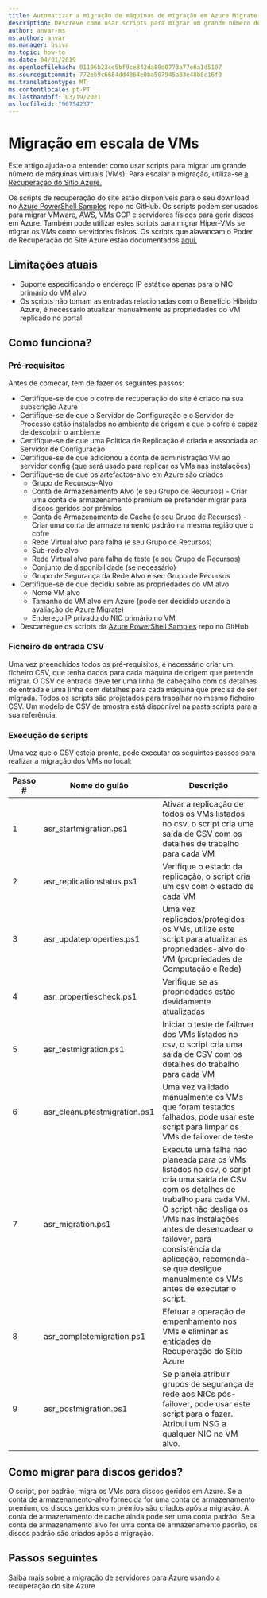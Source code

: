 ```yaml
---
title: Automatizar a migração de máquinas de migração em Azure Migrate
description: Descreve como usar scripts para migrar um grande número de máquinas em Azure Migrate
author: anvar-ms
ms.author: anvar
ms.manager: bsiva
ms.topic: how-to
ms.date: 04/01/2019
ms.openlocfilehash: 01196b23ce5bf9ce842da89d0773a77e6a1d5107
ms.sourcegitcommit: 772eb9c6684dd4864e0ba507945a83e48b8c16f0
ms.translationtype: MT
ms.contentlocale: pt-PT
ms.lasthandoff: 03/19/2021
ms.locfileid: "96754237"
---
```

# <a name="scale-migration-of-vms"></a>Migração em escala de VMs 

Este artigo ajuda-o a entender como usar scripts para migrar um grande número de máquinas virtuais (VMs). Para escalar a migração, utiliza-se [a Recuperação do Sítio Azure.](../site-recovery/site-recovery-overview.md) 

Os scripts de recuperação do site estão disponíveis para o seu download no [Azure PowerShell Samples](https://github.com/Azure/azure-docs-powershell-samples/tree/master/azure-migrate/migrate-at-scale-with-site-recovery) repo no GitHub. Os scripts podem ser usados para migrar VMware, AWS, VMs GCP e servidores físicos para gerir discos em Azure. Também pode utilizar estes scripts para migrar Hiper-VMs se migrar os VMs como servidores físicos. Os scripts que alavancam o Poder de Recuperação do Site Azure estão documentados [aqui.](../site-recovery/vmware-azure-disaster-recovery-powershell.md)

## <a name="current-limitations"></a>Limitações atuais
- Suporte especificando o endereço IP estático apenas para o NIC primário do VM alvo
- Os scripts não tomam as entradas relacionadas com o Benefício Híbrido Azure, é necessário atualizar manualmente as propriedades do VM replicado no portal

## <a name="how-does-it-work"></a>Como funciona?

### <a name="prerequisites"></a>Pré-requisitos
Antes de começar, tem de fazer os seguintes passos:
- Certifique-se de que o cofre de recuperação do site é criado na sua subscrição Azure
- Certifique-se de que o Servidor de Configuração e o Servidor de Processo estão instalados no ambiente de origem e que o cofre é capaz de descobrir o ambiente
- Certifique-se de que uma Política de Replicação é criada e associada ao Servidor de Configuração
- Certifique-se de que adicionou a conta de administração VM ao servidor config (que será usado para replicar os VMs nas instalações)
- Certifique-se de que os artefactos-alvo em Azure são criados
    - Grupo de Recursos-Alvo
    - Conta de Armazenamento Alvo (e seu Grupo de Recursos) - Criar uma conta de armazenamento premium se pretender migrar para discos geridos por prémios
    - Conta de Armazenamento de Cache (e seu Grupo de Recursos) - Criar uma conta de armazenamento padrão na mesma região que o cofre
    - Rede Virtual alvo para falha (e seu Grupo de Recursos)
    - Sub-rede alvo
    - Rede Virtual alvo para falha de teste (e seu Grupo de Recursos)
    - Conjunto de disponibilidade (se necessário)
    - Grupo de Segurança da Rede Alvo e seu Grupo de Recursos
- Certifique-se de que decidiu sobre as propriedades do VM alvo
    - Nome VM alvo
    - Tamanho do VM alvo em Azure (pode ser decidido usando a avaliação de Azure Migrate)
    - Endereço IP privado do NIC primário no VM
- Descarregue os scripts da [Azure PowerShell Samples](https://github.com/Azure/azure-docs-powershell-samples/tree/master/azure-migrate/migrate-at-scale-with-site-recovery) repo no GitHub

### <a name="csv-input-file"></a>Ficheiro de entrada CSV
Uma vez preenchidos todos os pré-requisitos, é necessário criar um ficheiro CSV, que tenha dados para cada máquina de origem que pretende migrar. O CSV de entrada deve ter uma linha de cabeçalho com os detalhes de entrada e uma linha com detalhes para cada máquina que precisa de ser migrada. Todos os scripts são projetados para trabalhar no mesmo ficheiro CSV. Um modelo de CSV de amostra está disponível na pasta scripts para a sua referência.

### <a name="script-execution"></a>Execução de scripts
Uma vez que o CSV esteja pronto, pode executar os seguintes passos para realizar a migração dos VMs no local:

**Passo #** | **Nome do guião** | **Descrição**
--- | --- | ---
1 | asr_startmigration.ps1 | Ativar a replicação de todos os VMs listados no csv, o script cria uma saída de CSV com os detalhes de trabalho para cada VM
2 | asr_replicationstatus.ps1 | Verifique o estado da replicação, o script cria um csv com o estado de cada VM
3 | asr_updateproperties.ps1 | Uma vez replicados/protegidos os VMs, utilize este script para atualizar as propriedades-alvo do VM (propriedades de Computação e Rede)
4 | asr_propertiescheck.ps1 | Verifique se as propriedades estão devidamente atualizadas
5 | asr_testmigration.ps1 |  Iniciar o teste de failover dos VMs listados no csv, o script cria uma saída de CSV com os detalhes do trabalho para cada VM
6 | asr_cleanuptestmigration.ps1 | Uma vez validado manualmente os VMs que foram testados falhados, pode usar este script para limpar os VMs de failover de teste
7 | asr_migration.ps1 | Execute uma falha não planeada para os VMs listados no csv, o script cria uma saída de CSV com os detalhes de trabalho para cada VM. O script não desliga os VMs nas instalações antes de desencadear o failover, para consistência da aplicação, recomenda-se que desligue manualmente os VMs antes de executar o script.
8 | asr_completemigration.ps1 | Efetuar a operação de empenhamento nos VMs e eliminar as entidades de Recuperação do Sítio Azure
9 | asr_postmigration.ps1 | Se planeia atribuir grupos de segurança de rede aos NICs pós-failover, pode usar este script para o fazer. Atribui um NSG a qualquer NIC no VM alvo.

## <a name="how-to-migrate-to-managed-disks"></a>Como migrar para discos geridos?
O script, por padrão, migra os VMs para discos geridos em Azure. Se a conta de armazenamento-alvo fornecida for uma conta de armazenamento premium, os discos geridos com prémios são criados após a migração. A conta de armazenamento de cache ainda pode ser uma conta padrão. Se a conta de armazenamento alvo for uma conta de armazenamento padrão, os discos padrão são criados após a migração. 

## <a name="next-steps"></a>Passos seguintes

[Saiba mais](../site-recovery/migrate-tutorial-on-premises-azure.md) sobre a migração de servidores para Azure usando a recuperação do site Azure
